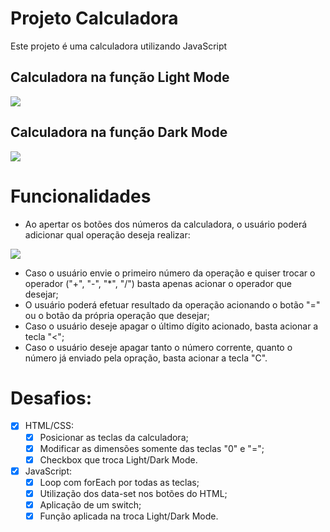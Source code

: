 # **Projeto Calculadora**

Este projeto é uma calculadora utilizando JavaScript

<h2>Calculadora na função Light Mode</h2>
<img src="https://user-images.githubusercontent.com/109925623/205397027-4a84496f-1fe5-471f-a277-55f488d36b5f.png">

<h2>Calculadora na função Dark Mode</h2>
<img src="https://user-images.githubusercontent.com/109925623/205397133-640441ac-e8e7-4307-ae69-1ce55091df7d.png">

# Funcionalidades

- Ao apertar os botões dos números da calculadora, o usuário poderá adicionar qual operação deseja realizar:
<img src="https://user-images.githubusercontent.com/109925623/205397466-6c4430ea-a0d2-435d-bb40-5561bf6bcfe0.png">


- Caso o usuário envie o primeiro número da operação e quiser trocar o operador ("+", "-", "*", "/") basta apenas acionar o operador que desejar;
- O usuário poderá efetuar resultado da operação acionando o botão "=" ou o botão da própria operação que desejar;
- Caso o usuário deseje apagar o último dígito acionado, basta acionar a tecla "<";
- Caso o usuário deseje apagar tanto o número corrente, quanto o número já enviado pela opração, basta acionar a tecla "C".

# Desafios:

- [X] HTML/CSS:
   - [X] Posicionar as teclas da calculadora;
   - [X] Modificar as dimensões somente das teclas "0" e "=";
   - [X] Checkbox que troca Light/Dark Mode.
- [X] JavaScript:
   - [X] Loop com forEach por todas as teclas;
   - [X] Utilização dos data-set nos botões do HTML;
   - [X] Aplicação de um switch;
   - [X] Função aplicada na troca Light/Dark Mode.
